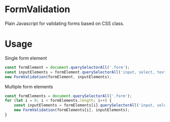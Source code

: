 # FormValidation

Plain Javascript for validating forms based on CSS class.

# Usage

Single form element

```javascript
const formElement = document.querySelectorAll('.form');
const inputElements = formElement.querySelectorAll('input, select, textarea, button');
new FormValidation(formElement, inputElements);
```

Multiple form elements

```javascript
const formElements = document.querySelectorAll('.form');
for (let i = 0; i < formElements.length; i++) {
	const inputElements = formElements[i].querySelectorAll('input, select, textarea, button');
	new FormValidation(formElements[i], inputElements);
}
```
